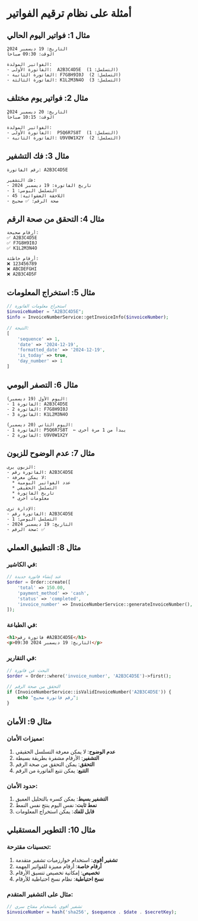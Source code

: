 # أمثلة على نظام ترقيم الفواتير

## مثال 1: فواتير اليوم الحالي

```
التاريخ: 19 ديسمبر 2024
الوقت: 09:30 صباحاً

الفواتير المولدة:
- الفاتورة الأولى:  A2B3C4D5E  (التسلسل: 1)
- الفاتورة الثانية: F7G8H9I0J  (التسلسل: 2)
- الفاتورة الثالثة: K1L2M3N4O  (التسلسل: 3)
```

## مثال 2: فواتير يوم مختلف

```
التاريخ: 20 ديسمبر 2024
الوقت: 10:15 صباحاً

الفواتير المولدة:
- الفاتورة الأولى:  P5Q6R7S8T  (التسلسل: 1)
- الفاتورة الثانية: U9V0W1X2Y  (التسلسل: 2)
```

## مثال 3: فك التشفير

```
رقم الفاتورة: A2B3C4D5E

فك التشفير:
- تاريخ الفاتورة: 19 ديسمبر 2024
- التسلسل اليومي: 1
- اللاحقة العشوائية: 45
- صحة الرقم: ✅ صحيح
```

## مثال 4: التحقق من صحة الرقم

```
أرقام صحيحة:
✅ A2B3C4D5E
✅ F7G8H9I0J
✅ K1L2M3N4O

أرقام خاطئة:
❌ 123456789
❌ ABCDEFGHI
❌ A2B3C4D5F
```

## مثال 5: استخراج المعلومات

```php
// استخراج معلومات الفاتورة
$invoiceNumber = "A2B3C4D5E";
$info = InvoiceNumberService::getInvoiceInfo($invoiceNumber);

// النتيجة:
[
    'sequence' => 1,
    'date' => '2024-12-19',
    'formatted_date' => '2024-12-19',
    'is_today' => true,
    'day_number' => 1
]
```

## مثال 6: التصفر اليومي

```
اليوم الأول (19 ديسمبر):
- الفاتورة 1: A2B3C4D5E
- الفاتورة 2: F7G8H9I0J
- الفاتورة 3: K1L2M3N4O

اليوم الثاني (20 ديسمبر):
- الفاتورة 1: P5Q6R7S8T  ← يبدأ من 1 مرة أخرى
- الفاتورة 2: U9V0W1X2Y
```

## مثال 7: عدم الوضوح للزبون

```
الزبون يرى:
- الفاتورة رقم: A2B3C4D5E
- لا يمكن معرفة:
  * عدد الفواتير اليومية
  * التسلسل الحقيقي
  * تاريخ الفاتورة
  * معلومات أخرى

الإدارة ترى:
- الفاتورة رقم: A2B3C4D5E
- التسلسل اليومي: 1
- التاريخ: 19 ديسمبر 2024
- صحة الرقم: ✅
```

## مثال 8: التطبيق العملي

### في الكاشير:
```php
// عند إنشاء فاتورة جديدة
$order = Order::create([
    'total' => 150.00,
    'payment_method' => 'cash',
    'status' => 'completed',
    'invoice_number' => InvoiceNumberService::generateInvoiceNumber(),
]);
```

### في الطباعة:
```html
<h1>فاتورة رقم #A2B3C4D5E</h1>
<p>التاريخ: 19 ديسمبر 2024 09:30</p>
```

### في التقارير:
```php
// البحث عن فاتورة
$order = Order::where('invoice_number', 'A2B3C4D5E')->first();

// التحقق من صحة الرقم
if (InvoiceNumberService::isValidInvoiceNumber('A2B3C4D5E')) {
    echo "رقم فاتورة صحيح";
}
```

## مثال 9: الأمان

### مميزات الأمان:
1. **عدم الوضوح**: لا يمكن معرفة التسلسل الحقيقي
2. **التشفير**: الأرقام مشفرة بطريقة بسيطة
3. **التحقق**: يمكن التحقق من صحة الرقم
4. **التتبع**: يمكن تتبع الفاتورة من الرقم

### حدود الأمان:
1. **التشفير بسيط**: يمكن كسره بالتحليل العميق
2. **نمط ثابت**: نفس اليوم ينتج نفس النمط
3. **قابل للفك**: يمكن استخراج المعلومات

## مثال 10: التطوير المستقبلي

### تحسينات مقترحة:
1. **تشفير أقوى**: استخدام خوارزميات تشفير متقدمة
2. **أرقام خاصة**: أرقام مميزة للفواتير المهمة
3. **تخصيص**: إمكانية تخصيص تنسيق الأرقام
4. **نسخ احتياطية**: نظام نسخ احتياطية للأرقام

### مثال على التشفير المتقدم:
```php
// تشفير أقوى باستخدام مفتاح سري
$invoiceNumber = hash('sha256', $sequence . $date . $secretKey);
``` 